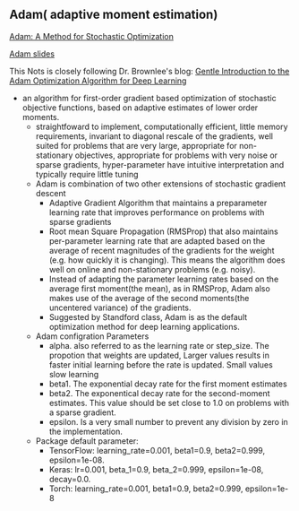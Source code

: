 ## Adam( adaptive moment estimation)
[Adam: A Method for Stochastic Optimization](https://arxiv.org/abs/1412.6980)

[Adam slides](https://moodle2.cs.huji.ac.il/nu15/pluginfile.php/316969/mod_resource/content/1/adam_pres.pdf)

This Nots is closely following Dr. Brownlee's blog: 
[Gentle Introduction to the Adam Optimization Algorithm for Deep Learning](https://machinelearningmastery.com/adam-optimization-algorithm-for-deep-learning/)

* an algorithm for first-order gradient based optimization of stochastic objective functions, 
based on adaptive estimates of lower order moments.
    - straightfoward to implement, computationally efficient, little memory requirements, 
    invariant to diagonal rescale of the gradients, well suited for problems that are very large,
     appropriate for non-stationary objectives, appropriate for problems with very noise or sparse 
    gradients, hyper-parameter have intuitive interpretation and typically require little tuning
    - Adam is combination of two other extensions of stochastic gradient descent
        - Adaptive Gradient Algorithm that maintains a preparameter learning rate that improves 
        performance on problems with sparse gradients
        - Root mean Square Propagation (RMSProp) that also maintains per-parameter learning rate
        that are adapted based on the average of recent magnitudes of the gradients for the weight
        (e.g. how quickly it is changing). This means the algorithm does well on online and 
        non-stationary problems (e.g. noisy).
        - Instead of adapting the parameter learning rates based on the average first moment(the mean),
        as in RMSProp, Adam also makes use of the average of the second moments(the uncentered variance) 
        of the gradients.
        - Suggested by Standford class, Adam is as the default optimization method for deep learning
        applications.
    - Adam configration Parameters
        - alpha. also referred to as the learning rate or step_size. The propotion that weights are 
         updated, Larger values results in faster initial learning before the rate is updated. Small
        values slow learning
        - beta1. The exponential decay rate for the first moment estimates
        - beta2. The exponentical decay rate for the second-moment estimates. This value should be set 
        close to 1.0 on problems with a sparse gradient.
        - epsilon. Is a very small number to prevent any division by zero in the implementation.
    - Package default parameter:
        - TensorFlow: learning_rate=0.001, beta1=0.9, beta2=0.999, epsilon=1e-08.
        - Keras: lr=0.001, beta_1=0.9, beta_2=0.999, epsilon=1e-08, decay=0.0.
        - Torch: learning_rate=0.001, beta1=0.9, beta2=0.999, epsilon=1e-8   